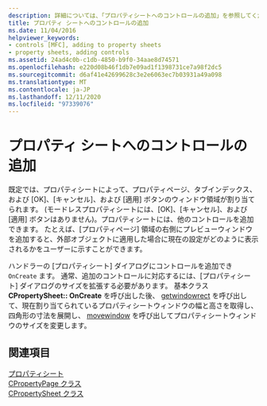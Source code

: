 ```yaml
---
description: 詳細については、「プロパティシートへのコントロールの追加」を参照してください。
title: プロパティ シートへのコントロールの追加
ms.date: 11/04/2016
helpviewer_keywords:
- controls [MFC], adding to property sheets
- property sheets, adding controls
ms.assetid: 24ad4c0b-c1db-4850-b9f0-34aae8d74571
ms.openlocfilehash: e220d08b46f1db7e09ad1f1398731ce7a98f2dc5
ms.sourcegitcommit: d6af41e42699628c3e2e6063ec7b03931a49a098
ms.translationtype: MT
ms.contentlocale: ja-JP
ms.lasthandoff: 12/11/2020
ms.locfileid: "97339076"
---
```

# <a name="adding-controls-to-a-property-sheet"></a>プロパティ シートへのコントロールの追加

既定では、プロパティシートによって、プロパティページ、タブインデックス、および [OK]、[キャンセル]、および [適用] ボタンのウィンドウ領域が割り当てられます。 (モードレスプロパティシートには、[OK]、[キャンセル]、および [適用] ボタンはありません)。プロパティシートには、他のコントロールを追加できます。 たとえば、[プロパティページ] 領域の右側にプレビューウィンドウを追加すると、外部オブジェクトに適用した場合に現在の設定がどのように表示されるかをユーザーに示すことができます。

ハンドラーの [プロパティシート] ダイアログにコントロールを追加でき `OnCreate` ます。 通常、追加のコントロールに対応するには、[プロパティシート] ダイアログのサイズを拡張する必要があります。 基本クラス **CPropertySheet:: OnCreate** を呼び出した後、 [getwindowrect](reference/cwnd-class.md#getwindowrect) を呼び出して、現在割り当てられているプロパティシートウィンドウの幅と高さを取得し、四角形の寸法を展開し、 [movewindow](reference/cwnd-class.md#movewindow) を呼び出してプロパティシートウィンドウのサイズを変更します。

## <a name="see-also"></a>関連項目

[プロパティシート](property-sheets-mfc.md)<br/>
[CPropertyPage クラス](reference/cpropertypage-class.md)<br/>
[CPropertySheet クラス](reference/cpropertysheet-class.md)
